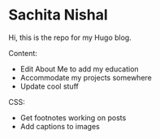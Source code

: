 # Sachita Nishal

Hi, this is the repo for my Hugo blog. 

Content:

- Edit About Me to add my education
- Accommodate my projects somewhere
- Update cool stuff

CSS:

- Get footnotes working on posts
- Add captions to images
